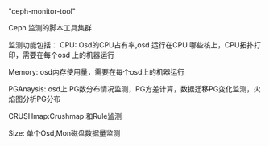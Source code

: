 #####
"ceph-monitor-tool" 

Ceph 监测的脚本工具集群

监测功能包括：
CPU: Osd的CPU占有率,osd 运行在CPU 哪些核上，CPU拓扑打印，需要在每个osd 上的机器运行

Memory: osd内存使用量，需要在每个osd上的机器运行

PGAnaysis: osd上 PG数分布情况监测，PG方差计算，数据迁移PG变化监测，火焰图分析PG分布

CRUSHmap:Crushmap 和Rule监测

Size: 单个Osd,Mon磁盘数据量监测

